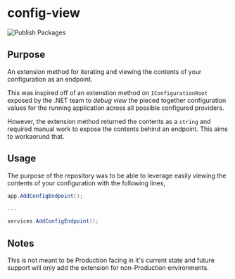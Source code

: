 # config-view

![Publish Packages](https://github.com/aforloney/config-view/actions/workflows/dotnet.yml/badge.svg)

## Purpose

An extension method for iterating and viewing the contents of your configuration as an endpoint.

This was inspired off of an extenstion method on `IConfigurationRoot` exposed by the .NET team to _debug view_ the pieced together configuration values for the running application across all possible configured providers.

However, the extension method returned the contents as a `string` and required manual work to expose the contents behind an endpoint. This aims to workaorund that.

## Usage

The purpose of the repository was to be able to leverage easily viewing the contents of your configuration with the following lines,

``` C#
app.AddConfigEndpoint();

...

services.AddConfigEndpoint();
```

## Notes

This is not meant to be Production facing in it's current state and future support will only
add the extension for non-Production environments.

